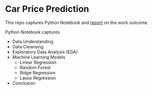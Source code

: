 # Car Price Prediction
This repo captures Python Notebook and [report](Report.pdf) on the work outcome.

Python Notebook captures 
* Data Understanding
* Data Cleansing
* Exploratory Data Analysis (EDA)
* Machine Learning Models 
  * Linear Regression
  * Random Forest
  * Ridge Regression
  * Lasso Regression
* Conclusion